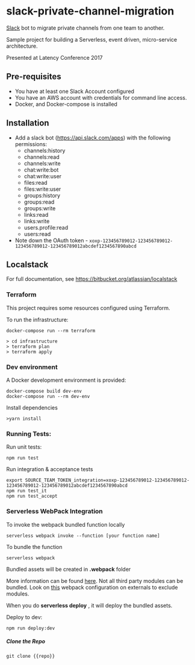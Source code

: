 # slack-private-channel-migration
[Slack](https://slack.com) bot to migrate private channels from one team to another.

Sample project for building a Serverless, event driven, micro-service architecture.

Presented at Latency Conference 2017

## Pre-requisites

* You have at least one Slack Account configured
* You have an AWS account with credentials for command line access.
* Docker, and Docker-compose is installed

## Installation

* Add a slack bot (https://api.slack.com/apps) with the following permissions:  
  * channels:history
  * channels:read
  * channels:write
  * chat:write:bot
  * chat:write:user
  * files:read
  * files:write:user
  * groups:history
  * groups:read
  * groups:write
  * links:read
  * links:write
  * users.profile:read
  * users:read
* Note down the OAuth token - `xoxp-123456789012-123456789012-123456789012-123456789012abcdef1234567890abcd`

## Localstack

For full documentation, see https://bitbucket.org/atlassian/localstack

### Terraform

This project requires some resources configured using Terraform.

To run the infrastructure:

`docker-compose run --rm terraform`

```
> cd infrastructure
> terraform plan
> terraform apply
```

### Dev environment

A Docker development environment is provided:

```
docker-compose build dev-env
docker-compose run --rm dev-env
```

Install dependencies
```
>yarn install
```

### Running Tests:

Run unit tests:
```
npm run test
```

Run integration & acceptance tests
```
export SOURCE_TEAM_TOKEN_integration=xoxp-123456789012-123456789012-123456789012-123456789012abcdef1234567890abcd
npm run test_it
npm run test_accept
```

### Serverless WebPack Integration
To invoke the webpack bundled function locally
```
serverless webpack invoke --function [your function name]
```

To bundle the function
```
serverless webpack
```
Bundled assets will be created in **.webpack** folder

More information can be found [here](https://github.com/elastic-coders/serverless-webpack). Not all third party modules can be bundled. Look on [this](https://webpack.github.io/docs/configuration.html#externals) webpack configuration on externals to exclude modules.

When you do **serverless deploy** , it will deploy the bundled assets.

Deploy to dev:
```
npm run deploy:dev
```

##### Clone the Repo

```
git clone {{repo}}
```
